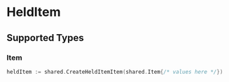 # HeldItem


## Supported Types

### Item

```go
heldItem := shared.CreateHeldItemItem(shared.Item{/* values here */})
```

